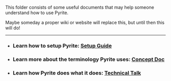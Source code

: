 This folder consists of some useful documents that may help someone understand how to use Pyrite.

Maybe someday a proper wiki or website will replace this, but until then this will do!

---

- ### Learn how to setup Pyrite: [Setup Guide](setting-up.md)
- ### Learn more about the terminology Pyrite uses: [Concept Doc](main-concepts.md)
- ### Learn how Pyrite does what it does: [Technical Talk](technicalities.md)
